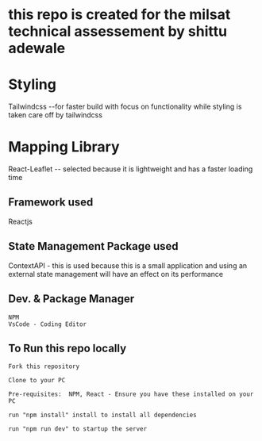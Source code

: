 # this repo is created for the milsat technical assessement by shittu adewale

# Styling
Tailwindcss --for faster build with focus on functionality while styling is taken care off by tailwindcss

# Mapping Library
React-Leaflet -- selected because it is lightweight and has a faster loading time

## Framework used
Reactjs

## State Management Package used
  ContextAPI - this is used because this is a small application and using an external state management will have an effect on its performance

## Dev. & Package Manager
    NPM
    VsCode - Coding Editor
 ## To Run this repo locally
 
    Fork this repository

    Clone to your PC

    Pre-requisites:  NPM, React - Ensure you have these installed on your PC

    run "npm install" install to install all dependencies

    run "npm run dev" to startup the server

